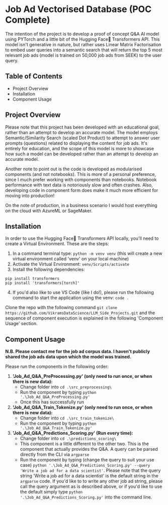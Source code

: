 # Job Ad Vectorised Database (POC Complete)
The intention of the project is to develop a proof of concept Q&A AI model using PYTorch and a little bit of the Hugging Face🤗 Transformers API. This model isn't generative in nature, but rather uses Linear Matrix Factorisation to embed user queries into a semantic search that will return the top 5 most relevant job ads (model is trained on 50,000 job ads from SEEK) to the user query.

## Table of Contents
- Project Overview
- Installation
- Component Usage

## Project Overview
Please note that this project has been developed with an educational goal, rather than an attempt to develop an accurate model. The model employs Semantic/Similarity Search (scaled Dot Product) to attempt to answer user prompts (questions) related to displaying the content for job ads. It's entirely for education, and the scope of this model is more to showcase how such a model can be developed rather than an attempt to develop an accurate model.

Another note to point out is the code is developed as modularised components (and not notebooks). This is more of a personal preference, since I much prefer working with components than notebooks. Notebook performance with text data is notoriously slow and often crashes. Also, developing code in component form does make it much more efficient for moving into production!

On the note of production, in a business scenario I would host everything on the cloud with AzureML or SageMaker.

## Installation
In order to use the Hugging Face🤗 Transformers API locally, you'll need to create a Virtual Environment. These are the steps:
1. In a command terminal type: `python -m venv venv` (this will create a new virtual environment called 'venv' on your local machine)
2. Activate the Virtual Environment: `venv/Scripts/activate`
3. Install the following dependencies:
```
pip install transformers
pip install 'transformers[torch]'
```
4. If you'd also like to use VS Code (like I do!), please run the following command to start the application using the venv: `code .`

Clone the repo with the following command `git clone https://github.com/VikramsDataScience/LLM_Side_Projects.git` and the sequence of component execution is explained in the following 'Component Usage' section.

## Component Usage
**N.B. Please contact me for the job ad corpus data. I haven't publicly shared the job ads data upon which the model was trained.**

Please run the components in the following order:
1. **'Job_Ad_Q&A_PreProcessing.py' (only need to run once, or when there is new data):** 
    - Change folder into `cd .\src_preprocessing\`
    - Run the component by typing `python '.\Job_Ad_Q&A_PreProcessing.py'`
    - Once this has successfully run 
2. **'Job_Ad_Q&A_Train_Tokenize.py' (only need to run once, or when there is new data):**
    - Change folder into `cd .\src_train_tokenize\`
    - Run the component by typing `python '.\Job_Ad_Q&A_Train_Tokenize.py'`
3. **'Job_Ad_Q&A_Predictions_Scoring.py' (Run every time):**
    - Change folder into `cd .\predictions_scoring\`
    - This component is a little different to the other two. This is the component that actually provides the Q&A. A query can be parsed directly from the CLI via `argparse`
    - Run the component by typing (change the query to suit your use case) `python '.\Job_Ad_Q&A_Predictions_Scoring.py' --query 'Write a job ad for a data scientist'`. Please note that the query string 'Write a job ad for a data scientist' is the default string in the `argparse` code. If you'd like to to write any other job ad string, please call the query argument as is described above, or if you'd like to use the default simply type `python '.\Job_Ad_Q&A_Predictions_Scoring.py'` into the command line.